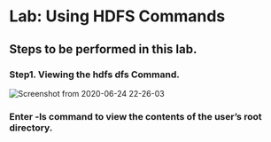 # Lab: Using HDFS Commands
## Steps to be performed in this lab.

### Step1. Viewing the hdfs dfs Command.
![Screenshot from 2020-06-24 22-26-03](https://user-images.githubusercontent.com/64689497/85607808-1864af00-b672-11ea-979c-1e0bfdbeb3f1.png)




### Enter -ls command to view the contents of the user’s root directory.



